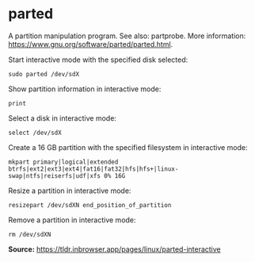 # parted

A partition manipulation program. See also: partprobe. More information: https://www.gnu.org/software/parted/parted.html.

Start interactive mode with the specified disk selected:

    sudo parted /dev/sdX

Show partition information in interactive mode:

    print

Select a disk in interactive mode:

    select /dev/sdX

Create a 16 GB partition with the specified filesystem in interactive mode:

    mkpart primary|logical|extended btrfs|ext2|ext3|ext4|fat16|fat32|hfs|hfs+|linux-swap|ntfs|reiserfs|udf|xfs 0% 16G

Resize a partition in interactive mode:

    resizepart /dev/sdXN end_position_of_partition

Remove a partition in interactive mode:

    rm /dev/sdXN

**Source:** https://tldr.inbrowser.app/pages/linux/parted-interactive